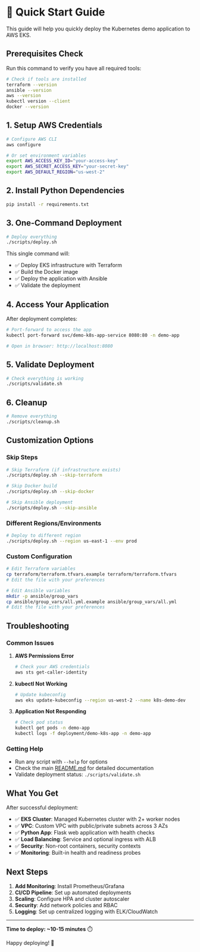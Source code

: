 # 🚀 Quick Start Guide

This guide will help you quickly deploy the Kubernetes demo application to AWS EKS.

## Prerequisites Check

Run this command to verify you have all required tools:
```bash
# Check if tools are installed
terraform --version
ansible --version
aws --version
kubectl version --client
docker --version
```

## 1. Setup AWS Credentials

```bash
# Configure AWS CLI
aws configure

# Or set environment variables
export AWS_ACCESS_KEY_ID="your-access-key"
export AWS_SECRET_ACCESS_KEY="your-secret-key"
export AWS_DEFAULT_REGION="us-west-2"
```

## 2. Install Python Dependencies

```bash
pip install -r requirements.txt
```

## 3. One-Command Deployment

```bash
# Deploy everything
./scripts/deploy.sh
```

This single command will:
- ✅ Deploy EKS infrastructure with Terraform
- ✅ Build the Docker image
- ✅ Deploy the application with Ansible
- ✅ Validate the deployment

## 4. Access Your Application

After deployment completes:

```bash
# Port-forward to access the app
kubectl port-forward svc/demo-k8s-app-service 8080:80 -n demo-app

# Open in browser: http://localhost:8080
```

## 5. Validate Deployment

```bash
# Check everything is working
./scripts/validate.sh
```

## 6. Cleanup

```bash
# Remove everything
./scripts/cleanup.sh
```

## Customization Options

### Skip Steps
```bash
# Skip Terraform (if infrastructure exists)
./scripts/deploy.sh --skip-terraform

# Skip Docker build
./scripts/deploy.sh --skip-docker

# Skip Ansible deployment  
./scripts/deploy.sh --skip-ansible
```

### Different Regions/Environments
```bash
# Deploy to different region
./scripts/deploy.sh --region us-east-1 --env prod
```

### Custom Configuration
```bash
# Edit Terraform variables
cp terraform/terraform.tfvars.example terraform/terraform.tfvars
# Edit the file with your preferences

# Edit Ansible variables
mkdir -p ansible/group_vars
cp ansible/group_vars/all.yml.example ansible/group_vars/all.yml
# Edit the file with your preferences
```

## Troubleshooting

### Common Issues

1. **AWS Permissions Error**
   ```bash
   # Check your AWS credentials
   aws sts get-caller-identity
   ```

2. **kubectl Not Working**
   ```bash
   # Update kubeconfig
   aws eks update-kubeconfig --region us-west-2 --name k8s-demo-dev
   ```

3. **Application Not Responding**
   ```bash
   # Check pod status
   kubectl get pods -n demo-app
   kubectl logs -f deployment/demo-k8s-app -n demo-app
   ```

### Getting Help

- Run any script with `--help` for options
- Check the main [README.md](README.md) for detailed documentation
- Validate deployment status: `./scripts/validate.sh`

## What You Get

After successful deployment:

- ✅ **EKS Cluster**: Managed Kubernetes cluster with 2+ worker nodes
- ✅ **VPC**: Custom VPC with public/private subnets across 3 AZs
- ✅ **Python App**: Flask web application with health checks
- ✅ **Load Balancing**: Service and optional ingress with ALB
- ✅ **Security**: Non-root containers, security contexts
- ✅ **Monitoring**: Built-in health and readiness probes

## Next Steps

1. **Add Monitoring**: Install Prometheus/Grafana
2. **CI/CD Pipeline**: Set up automated deployments
3. **Scaling**: Configure HPA and cluster autoscaler
4. **Security**: Add network policies and RBAC
5. **Logging**: Set up centralized logging with ELK/CloudWatch

---

**Time to deploy: ~10-15 minutes** ⏱️

Happy deploying! 🎉